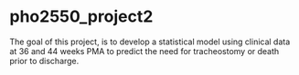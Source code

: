 # pho2550_project2
The goal of this project, is to develop a statistical model using clinical data at 36 and 44 weeks PMA to predict the need for tracheostomy or death prior to discharge.
